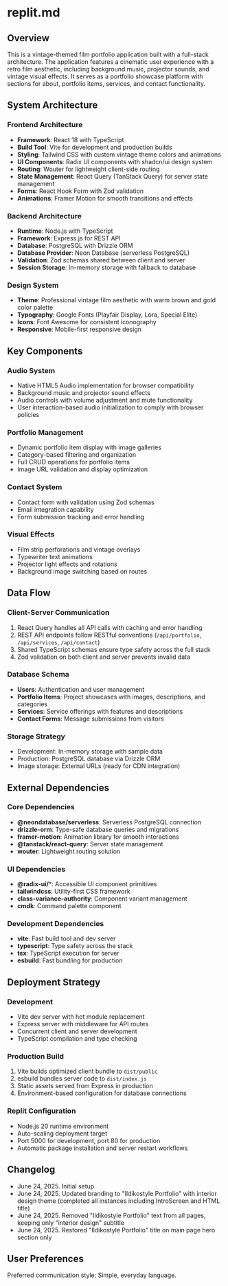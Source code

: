 # replit.md

## Overview

This is a vintage-themed film portfolio application built with a full-stack architecture. The application features a cinematic user experience with a retro film aesthetic, including background music, projector sounds, and vintage visual effects. It serves as a portfolio showcase platform with sections for about, portfolio items, services, and contact functionality.

## System Architecture

### Frontend Architecture
- **Framework**: React 18 with TypeScript
- **Build Tool**: Vite for development and production builds
- **Styling**: Tailwind CSS with custom vintage theme colors and animations
- **UI Components**: Radix UI components with shadcn/ui design system
- **Routing**: Wouter for lightweight client-side routing
- **State Management**: React Query (TanStack Query) for server state management
- **Forms**: React Hook Form with Zod validation
- **Animations**: Framer Motion for smooth transitions and effects

### Backend Architecture
- **Runtime**: Node.js with TypeScript
- **Framework**: Express.js for REST API
- **Database**: PostgreSQL with Drizzle ORM
- **Database Provider**: Neon Database (serverless PostgreSQL)
- **Validation**: Zod schemas shared between client and server
- **Session Storage**: In-memory storage with fallback to database

### Design System
- **Theme**: Professional vintage film aesthetic with warm brown and gold color palette
- **Typography**: Google Fonts (Playfair Display, Lora, Special Elite)
- **Icons**: Font Awesome for consistent iconography
- **Responsive**: Mobile-first responsive design

## Key Components

### Audio System
- Native HTML5 Audio implementation for browser compatibility
- Background music and projector sound effects
- Audio controls with volume adjustment and mute functionality
- User interaction-based audio initialization to comply with browser policies

### Portfolio Management
- Dynamic portfolio item display with image galleries
- Category-based filtering and organization
- Full CRUD operations for portfolio items
- Image URL validation and display optimization

### Contact System
- Contact form with validation using Zod schemas
- Email integration capability
- Form submission tracking and error handling

### Visual Effects
- Film strip perforations and vintage overlays
- Typewriter text animations
- Projector light effects and rotations
- Background image switching based on routes

## Data Flow

### Client-Server Communication
1. React Query handles all API calls with caching and error handling
2. REST API endpoints follow RESTful conventions (`/api/portfolio`, `/api/services`, `/api/contact`)
3. Shared TypeScript schemas ensure type safety across the full stack
4. Zod validation on both client and server prevents invalid data

### Database Schema
- **Users**: Authentication and user management
- **Portfolio Items**: Project showcases with images, descriptions, and categories
- **Services**: Service offerings with features and descriptions
- **Contact Forms**: Message submissions from visitors

### Storage Strategy
- Development: In-memory storage with sample data
- Production: PostgreSQL database via Drizzle ORM
- Image storage: External URLs (ready for CDN integration)

## External Dependencies

### Core Dependencies
- **@neondatabase/serverless**: Serverless PostgreSQL connection
- **drizzle-orm**: Type-safe database queries and migrations
- **framer-motion**: Animation library for smooth interactions
- **@tanstack/react-query**: Server state management
- **wouter**: Lightweight routing solution

### UI Dependencies
- **@radix-ui/***: Accessible UI component primitives
- **tailwindcss**: Utility-first CSS framework
- **class-variance-authority**: Component variant management
- **cmdk**: Command palette component

### Development Dependencies
- **vite**: Fast build tool and dev server
- **typescript**: Type safety across the stack
- **tsx**: TypeScript execution for server
- **esbuild**: Fast bundling for production

## Deployment Strategy

### Development
- Vite dev server with hot module replacement
- Express server with middleware for API routes
- Concurrent client and server development
- TypeScript compilation and type checking

### Production Build
1. Vite builds optimized client bundle to `dist/public`
2. esbuild bundles server code to `dist/index.js`
3. Static assets served from Express in production
4. Environment-based configuration for database connections

### Replit Configuration
- Node.js 20 runtime environment
- Auto-scaling deployment target
- Port 5000 for development, port 80 for production
- Automatic package installation and server restart workflows

## Changelog

- June 24, 2025. Initial setup
- June 24, 2025. Updated branding to "Ildikostyle Portfolio" with interior design theme (completed all instances including IntroScreen and HTML title)
- June 24, 2025. Removed "Ildikostyle Portfolio" text from all pages, keeping only "interior design" subtitle
- June 24, 2025. Restored "Ildikostyle Portfolio" title on main page hero section only

## User Preferences

Preferred communication style: Simple, everyday language.